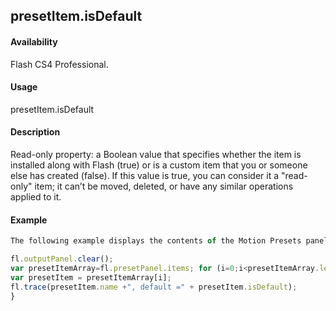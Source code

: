 ## presetItem.isDefault

#### Availability

Flash CS4 Professional.

#### Usage

presetItem.isDefault

#### Description

Read-only property: a Boolean value that specifies whether the item is installed along with Flash (true) or is a custom item that you or someone else has created (false). If this value is true, you can consider it a "read-only" item; it can’t be moved, deleted, or have any similar operations applied to it.

#### Example

```javascript
The following example displays the contents of the Motion Presets panel and indicates whether an item is installed along with Flash:

fl.outputPanel.clear();
var presetItemArray=fl.presetPanel.items; for (i=0;i<presetItemArray.length; i++){
var presetItem = presetItemArray[i];
fl.trace(presetItem.name +", default =" + presetItem.isDefault);
}

```